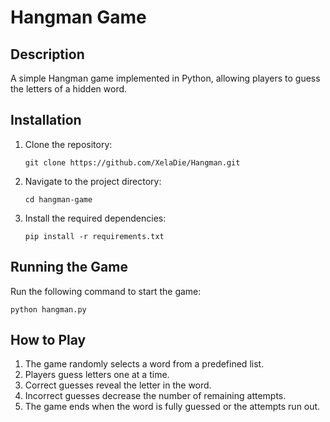 # Hangman Game

## Description
A simple Hangman game implemented in Python, allowing players to guess the letters of a hidden word.

## Installation
1. Clone the repository:
   ```
   git clone https://github.com/XelaDie/Hangman.git
   ```
2. Navigate to the project directory:
   ```
   cd hangman-game
   ```
3. Install the required dependencies:
   ```
   pip install -r requirements.txt
   ```

## Running the Game
Run the following command to start the game:
```
python hangman.py
```

## How to Play
1. The game randomly selects a word from a predefined list.
2. Players guess letters one at a time.
3. Correct guesses reveal the letter in the word.
4. Incorrect guesses decrease the number of remaining attempts.
5. The game ends when the word is fully guessed or the attempts run out.